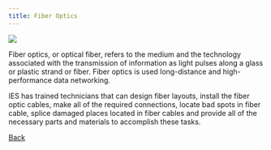 ```yaml
---
title: Fiber Optics
---
```


<img src="{{ site.baseurl }}/images/optical-fiber.png">

Fiber optics, or optical fiber, refers to the medium and the technology associated with the transmission of information as light pulses along a glass or plastic strand or fiber. Fiber optics is used long-distance and high-performance data networking.

IES has trained technicians that can design fiber layouts, install the fiber optic cables, make all of the required connections, locate bad spots in fiber cable, splice damaged places located in fiber cables and provide all of the necessary parts and materials to accomplish these tasks.

<a href="{{ site.baseurl }}/services">Back</a>